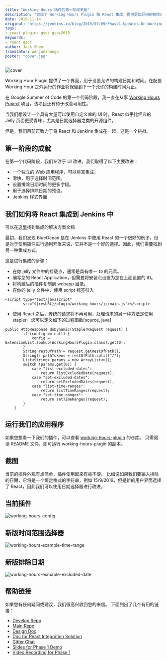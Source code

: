 ```yaml
---
title: "Working Hours 插件的第一阶段更新"
description: "实现了 Working Hours Plugin 和 React 集成，提供更加好用的排除日期和时间范围选择器"
date: 2019-11-14
original: "https://jenkins.io/blog/2019/07/09/Phase1-Updates-On-Working-Hours-Plugin/"
tags:
- react plugins gsoc gsoc2019
keywords:
- react gsoc
author: Jack Shen
translator: wenjunzhangp
poster: "cover.jpg"
---
```


![cover](cover.jpg)

Working Hour Plugin 提供了一个界面，用于设置允许的构建日期和时间。在配置 Working Hour 之外运行的作业将保留到下一个允许的构建时间为止。

在 Google Summer of Code 的第一个代码阶段，我一直在从事 [Working Hours Project](https://jenkins.io/projects/gsoc/2019/working-hours-improvements/) 项目，该项目还有待于改善可用性。

当我们想设计一个具有大量可以使用自定义库的 UI 时，React 似乎比经典的 Jelly 页面更受青睐，尤其是日期选择器之类的开源组件。

但是，我们目前正致力于将 React 和 Jenkins 集成在一起，这是一个挑战。

## 第一阶段的成就

在第一个代码阶段，我们专注于 UI 改进，我们取得了以下主要改进：
* 一个独立的 Web 应用程序，可以将其集成。
* 滑块，用于选择时间范围。
* 设置排除日期时间的更多字段。
* 用于选择排除日期的预设。
* Jenkins 样式界面

## 我们如何将 React 集成到 Jenkins 中

可以在[这里](https://drive.google.com/open?id=1JLRCDg9JNBWR0Dfq8w3pTI9mrl6i9JU29pBoH6bO0J8)找到集成的解决方案文档

最初，我们发现 BlueOcean 是在 Jenkins 中使用 React 的一个很好的例子，但是对于使用插件进行通用开发来说，它并不是一个好的选择。因此，我们需要找到另一种集成方式。

这是进行集成的步骤：
* 在你 jelly 文件中的挂载点，通常是具有唯一 `ID` 的元素。
* 编写您的 React Application，但需要将安装点设置为您在上面设置的 ID。
* 将构建后的插件复制到 webapp 目录。
* 在你的 jelly 文件中，使用 script 标签引入
```
<script type="text/javascript"
        src="${resURL}/plugin/working-hours/js/main.js"></script>
```
* 使用 React 之后，传统的请求将不再可用，处理请求的另一种方法是使用 stapler。您可以定义如下的过程函数[source, java] 
```
public HttpResponse doDynamic(StaplerRequest request) {
        if (config == null) {
            config = ExtensionList.lookup(WorkingHoursPlugin.class).get(0);
        }
        String restOfPath = request.getRestOfPath();
        String[] pathTokens = restOfPath.split("/");
        List<String> params = new ArrayList<>();
        switch (params.get(0)) {
            case "list-excluded-dates":
                return listExcludedDate(request);
            case "set-excluded-dates":
                return setExcludedDates(request);
            case "list-time-ranges":
                return listTimeRanges(request);
            case "set-time-ranges":
                return setTimeRanges(request);
        }
    }
```

## 运行我们的应用程序

如果您想看一下我们的插件，可以查看 [working-hours-plugin](https://github.com/jenkinsci/working-hours-plugin/tree/dev) 的仓库。
只需阅读 README 文件，即可运行 working-hours-plugin 的副本。

## 截图
当前的插件外观有点简单，插件使用起来有些不便。
比如说如果我们要输入排除的日期，它将是一个恒定格式的字符串，例如 15/9/2019，但是新的用户界面选择了 React，因此我们可以使用日期选择器进行改进。

## 当前插件

![working-hours-config](working-hours-config.png)

## 新版时间范围选择器

![working-hours-example-time-range](working-hours-example-time-range.png)

## 新版排除日期

![working-hours-exmaple-excluded-date](working-hours-exmaple-excluded-date.png)

## 帮助链接

如果您有任何疑问或建议，我们很高兴收到您的来信。
下面列出了几个有用的链接：
* [Develop Repo](https://github.com/jenkinsci/working-hours-plugin/tree/dev)
* [Main Repo](https://github.com/jenkinsci/working-hours-plugin)
* [Design Doc](https://docs.google.com/document/d/1SezLtQejur2ji-KUur3dC3TXK8ivxrttiwHYbTkA8Yk/edit#)
* [Doc for React Integration Solution](https://drive.google.com/open?id=1JLRCDg9JNBWR0Dfq8w3pTI9mrl6i9JU29pBoH6bO0J8)
* [Gitter Chat](https://gitter.im/jenkinsci/working-hours-plugin)
* [Slides for Phase 1 Demo](https://docs.google.com/presentation/d/1Psz6MrYvw81D_7d8pfW04FDoBtexlSVdgrbqp99Wjm0/edit?usp=sharing)
* [Video Recording for Phase 1](https://www.youtube.com/watch?v=MDs0Vr7gnnA)
